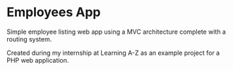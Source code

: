 # Employees App

Simple employee listing web app using a MVC architecture complete with a routing system.

Created during my internship at Learning A-Z as an example project for a PHP web application.
